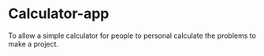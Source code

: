 # Calculator-app
To allow a simple calculator for people to personal calculate the problems to make a project.
